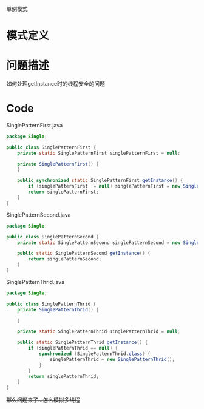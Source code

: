 单例模式

模式定义
========

问题描述
========

如何处理getInstance时的线程安全的问题

Code
====

SinglePatternFirst.java

```java
package Single;

public class SinglePatternFirst {
    private static SinglePatternFirst singlePatternFirst = null;

    private SinglePatternFirst() {
    }

    public synchronized static SinglePatternFirst getInstance() {
        if (singlePatternFirst != null) singlePatternFirst = new SinglePatternFirst();
        return singlePatternFirst;
    }
}
```

SinglePatternSecond.java

```java
package Single;

public class SinglePatternSecond {
    private static SinglePatternSecond singlePatternSecond = new SinglePatternSecond();

    public static SinglePatternSecond getInstance() {
        return singlePatternSecond;
    }
}
```

SinglePatternThrid.java

```java
package Single;

public class SinglePatternThrid {
    private SinglePatternThrid() {

    }

    private static SinglePatternThrid singlePatternThrid = null;

    public static SinglePatternThrid getInstance() {
        if (singlePatternThrid == null) {
            synchronized (SinglePatternThrid.class) {
                singlePatternThrid = new SinglePatternThrid();
            }
        }
        return singlePatternThrid;
    }
}
```

~~那么问题来了...怎么模拟多线程~~
